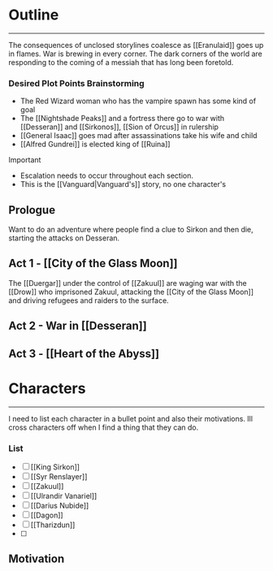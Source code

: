 # Outline
---
The consequences of unclosed storylines coalesce as [[Eranulaid]] goes up in flames. War is brewing in every corner. The dark corners of the world are responding to the coming of a messiah that has long been foretold.

### Desired Plot Points Brainstorming

- The Red Wizard woman who has the vampire spawn has some kind of goal
- The [[Nightshade Peaks]] and a fortress there go to war with [[Desseran]] and [[Sirkonos]], [[Sion of Orcus]] in rulership
- [[General Isaac]] goes mad after assassinations take his wife and child
- [[Alfred Gundrei]] is elected king of [[Ruina]]

>[!Important]
>- Escalation needs to occur throughout each section.
>- This is the [[Vanguard|Vanguard's]] story, no one character's
## Prologue
Want to do an adventure where people find a clue to Sirkon and then die, starting the attacks on Desseran.

## Act 1 - [[City of the Glass Moon]]
The [[Duergar]] under the control of [[Zakuul]] are waging war with the [[Drow]] who imprisoned Zakuul, attacking the [[City of the Glass Moon]] and driving refugees and raiders to the surface. 

## Act 2 - War in [[Desseran]]

## Act 3 - [[Heart of the Abyss]]

# Characters
---
I need to list each character in a bullet point and also their motivations. Ill cross characters off when I find a thing that they can do.
### List

- [ ] [[King Sirkon]]
- [ ] [[Syr Renslayer]]
- [ ] [[Zakuul]]
- [ ] [[Ulrandir Vanariel]]
- [ ] [[Darius Nubide]]
- [ ] [[Dagon]]
- [ ] [[Tharizdun]]
- [ ] 
## Motivation